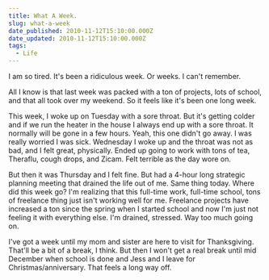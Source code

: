 ```yaml
---
title: What A Week.
slug: what-a-week
date_published: 2010-11-12T15:10:00.000Z
date_updated: 2010-11-12T15:10:00.000Z
tags:
  - Life
---
```


I am so tired. It's been a ridiculous week. Or weeks. I can't remember.

All I know is that last week was packed with a ton of projects, lots of school, and that all took over my weekend. So it feels like it's been one long week.

This week, I woke up on Tuesday with a sore throat. But it's getting colder and if we run the heater in the house I always end up with a sore throat. It normally will be gone in a few hours. Yeah, this one didn't go away. I was really worried I was sick. Wednesday I woke up and the throat was not as bad, and I felt great, physically. Ended up going to work with tons of tea, Theraflu, cough drops, and Zicam. Felt terrible as the day wore on.

But then it was Thursday and I felt fine. But had a 4-hour long strategic planning meeting that drained the life out of me. Same thing today. Where did this week go? I'm realizing that this full-time work, full-time school, tons of freelance thing just isn't working well for me. Freelance projects have increased a ton since the spring when I started school and now I'm just not feeling it with everything else. I'm drained, stressed. Way too much going on.

I've got a week until my mom and sister are here to visit for Thanksgiving. That'll be a bit of a break, I think. But then I won't get a real break until mid December when school is done and Jess and I leave for Christmas/anniversary. That feels a long way off.
